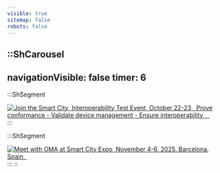 ```yaml
---
visible: true
sitemap: false
robots: false
---
```


<style>
@media (min-width: 985px) {
  .banner-xl {
    width: min(calc(100vw - 100px), 1200px) !important;
    position: relative !important;
    left: 50% !important;
    transform: translateX(-50%) !important;
    margin-left: 0 !important;
    margin-right: 0 !important;
  }
}
</style>

::ShCarousel
---
navigationVisible: false
timer: 6
---
  :::ShSegment
  <div class="hs-cta-embed hs-cta-simple-placeholder hs-cta-embed-196924987975 w-full sm:max-w-6xl mx-auto px-2 sm:px-6 lg:px-8 mb-6 banner-xl"
    data-hubspot-wrapper-cta-id="196924987975">
    <a href="https://cta-service-cms2.hubspot.com/web-interactives/public/v1/track/redirect?encryptedPayload=AVxigLLCSOY08lGWMnz871aHK3aroIiJ2JhAsBNyP3krV7ncyzyKPhBqLJPUnmeOQRixSB7%2FdZbqnjVLQKWYsIw2hEUMLkhqhPheWvoEQsEM%2B1H9VMwudWg8FYhkfPP8KwT3lucmPcktfbdtnsStu2Vg7az5byJydcQe%2BRg3%2FffcuvqJNpOKrTB0jTRoxtfZ%2BN3wy1GVQEqwsm24cclQFFkpd0u5sGy4Vg%3D%3D&webInteractiveContentId=196924987975&portalId=21247113" target="_blank" rel="noopener" crossorigin="anonymous" class="block w-full">
      <img alt="Join the Smart City&nbsp; Interoperability Test Event&nbsp; October 22-23 &nbsp; Prove conformance - Validate device management - Ensure interoperability &nbsp; &nbsp;" loading="lazy" src="https://no-cache.hubspot.com/cta/default/21247113/interactive-196924987975.png" class="w-full h-auto object-contain max-h-64 sm:max-h-80 lg:max-h-96" />
    </a>
  </div>
  :::

  :::ShSegment
  <div class="hs-cta-embed hs-cta-simple-placeholder hs-cta-embed-196444094615 w-full sm:max-w-6xl mx-auto px-2 sm:px-6 lg:px-8 mb-6 banner-xl"
  data-hubspot-wrapper-cta-id="196444094615">
    <a href="https://cta-service-cms2.hubspot.com/web-interactives/public/v1/track/redirect?encryptedPayload=AVxigLKOpuBMNZffIQnD1V8URWVJUCRuPy3peZjixU9TGNZvz%2FukUvmOIZOAxqqW8cKIPXF7gwa7%2Bpr4vQ16b9AcTG4txuRW5umeUY7LYlm6ocoCmsPp4r3uKuNevQPBSp30lfGJb0tk7bluVj1rUUSL8Ju1aeLYu0%2FU7qGkG3hA3%2B8G%2ByQqGcfGlFnv6jG%2B8y9zccglmV8x9cAudGx9%2FR53%2B%2BSz0mW0z4E0&webInteractiveContentId=196444094615&portalId=21247113" target="_blank" rel="noopener" crossorigin="anonymous" class="block w-full">
      <img alt="Meet with OMA at Smart City Expo&nbsp; November 4-6, 2025, Barcelona, Spain &nbsp;" loading="lazy" src="https://no-cache.hubspot.com/cta/default/21247113/interactive-196444094615.png" class="w-full h-auto object-contain max-h-64 sm:max-h-80 lg:max-h-96" />
    </a>
  </div>
  :::
::

